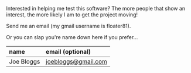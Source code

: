 Interested in helping me test this software?
The more people that show an interest, the more likely I am to get the project moving!

Send me an email (my gmail username is floater81).

Or you can slap you're name down here if you prefer...

|name|email (optional)|
|:---|:---------------|
|Joe Bloggs|joebloggs@gmail.com|